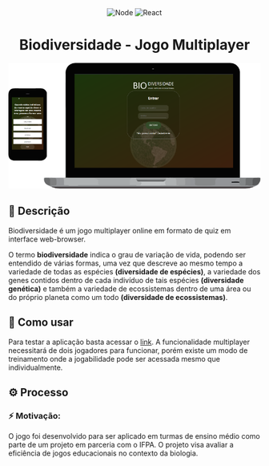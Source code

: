 [live-demo-url]: https://biodiversidade.netlify.app/

<div align="center">
    <img src="https://img.shields.io/badge/node-v12.9.1-%238bc500" alt="Node" />
    <img src="https://img.shields.io/badge/react-%5E16.13.1-%2300d8ff" alt="React" />
</div>

<h1 align="center">
    Biodiversidade - Jogo Multiplayer
</h1>

<p  align="center">
<img src="screenshot.png" width="512" alt="Screenshot"/>
</p>

## :memo: Descrição
Biodiversidade é um jogo multiplayer online em formato de quiz em interface web-browser.

O termo <strong>biodiversidade</strong> indica o grau de variação de vida, podendo ser entendido de várias formas, uma vez que descreve ao mesmo tempo a variedade de todas as espécies <strong>(diversidade de espécies)</strong>, a variedade dos genes contidos dentro de cada indivíduo de tais espécies <strong>(diversidade genética)</strong> e também a variedade de ecossistemas dentro de uma área ou do próprio planeta como um todo <strong>(diversidade de ecossistemas)</strong>.

## :rocket: Como usar
Para testar a aplicação basta acessar o [link][live-demo-url].
A funcionalidade multiplayer necessitará de dois jogadores para funcionar, porém existe um modo de treinamento onde a jogabilidade pode ser acessada mesmo que individualmente.



## :gear: Processo
### :zap: Motivação:
O jogo foi desenvolvido para ser aplicado em turmas de ensino médio como parte de um projeto em parceria com o IFPA. O projeto visa avaliar a eficiência de jogos educacionais no contexto da biologia.
